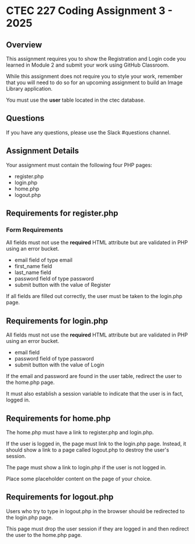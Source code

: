 # CTEC 227 Coding Assignment 3 - 2025

## Overview

This assignment requires you to show the Registration and Login code you learned in Module 2 and submit your work using GitHub Classroom.

While this assignment does not require you to style your work, remember that you will need to do so for an upcoming assignment to build an Image Library application.

You must use the **user** table located in the ctec database.

## Questions

If you have any questions, please use the Slack #questions channel.

## Assignment Details

Your assignment must contain the following four PHP pages:

- register.php
- login.php
- home.php
- logout.php

## Requirements for register.php

### Form Requirements

All fields must not use the **required** HTML attribute but are validated in PHP using an error bucket.

- email field of type email
- first_name field
- last_name field
- password field of type password
- submit button with the value of Register

If all fields are filled out correctly, the user must be taken to the login.php page.

## Requirements for login.php

All fields must not use the **required** HTML attribute but are validated in PHP using an error bucket.

- email field
- password field of type password
- submit button with the value of Login

If the email and password are found in the user table, redirect the user to the home.php page.

It must also establish a session variable to indicate that the user is in fact, logged in.

## Requirements for home.php

The home.php must have a link to register.php and login.php.

If the user is logged in, the page must link to the login.php page. Instead, it should show a link to a page called logout.php to destroy the user's session.

The page must show a link to login.php if the user is not logged in.

Place some placeholder content on the page of your choice.

## Requirements for logout.php

Users who try to type in logout.php in the browser should be redirected to the login.php page.

This page must drop the user session if they are logged in and then redirect the user to the home.php page.
